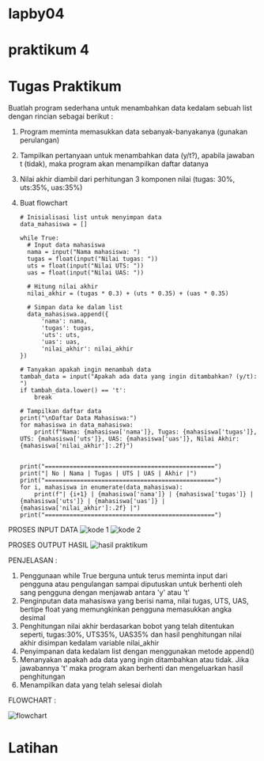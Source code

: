 # lapby04

# praktikum 4 

# Tugas Praktikum
Buatlah program sederhana untuk menambahkan data kedalam sebuah list dengan rincian sebagai berikut : 
1.	Program meminta memasukkan data sebanyak-banyakanya (gunakan perulangan)
2.	Tampilkan pertanyaan untuk menambahkan data (y/t?), apabila jawaban t (tidak), maka program akan menampilkan daftar datanya
3.	Nilai akhir diambil dari perhitungan 3 komponen nilai (tugas: 30%, uts:35%, uas:35%)
4.	Buat flowchart 

        # Inisialisasi list untuk menyimpan data
        data_mahasiswa = []

        while True:
          # Input data mahasiswa
          nama = input("Nama mahasiswa: ")
          tugas = float(input("Nilai tugas: "))
          uts = float(input("Nilai UTS: "))
          uas = float(input("Nilai UAS: "))
    
          # Hitung nilai akhir
          nilai_akhir = (tugas * 0.3) + (uts * 0.35) + (uas * 0.35)
    
          # Simpan data ke dalam list
          data_mahasiswa.append({
              'nama': nama,
              'tugas': tugas,
              'uts': uts,
              'uas': uas,
              'nilai_akhir': nilai_akhir
        })
    
        # Tanyakan apakah ingin menambah data
        tambah_data = input("Apakah ada data yang ingin ditambahkan? (y/t): ")
        if tambah_data.lower() == 't':
            break
  
        # Tampilkan daftar data
        print("\nDaftar Data Mahasiswa:")
        for mahasiswa in data_mahasiswa:
            print(f"Nama: {mahasiswa['nama']}, Tugas: {mahasiswa['tugas']}, UTS: {mahasiswa['uts']}, UAS: {mahasiswa['uas']}, Nilai Akhir: {mahasiswa['nilai_akhir']:.2f}")


        print("================================================")
        print("| No | Nama | Tugas | UTS | UAS | Akhir |")
        print("================================================")
        for i, mahasiswa in enumerate(data_mahasiswa):
            print(f"| {i+1} | {mahasiswa['nama']} | {mahasiswa['tugas']} | {mahasiswa['uts']} | {mahasiswa['uas']} | {mahasiswa['nilai_akhir']:.2f} |")
        print("================================================")

PROSES INPUT DATA 
![kode 1](https://github.com/user-attachments/assets/e5d4f6d8-17fb-4422-aee7-faba6c5d4ffa)
![kode 2](https://github.com/user-attachments/assets/38ad1c6c-324b-4905-8390-e931caba24bf)

PROSES OUTPUT HASIL 
![hasil praktikum](https://github.com/user-attachments/assets/21d2f2ad-c64d-4805-bf05-3246be919eae)

PENJELASAN : 
1. Penggunaan while True berguna untuk terus meminta input dari pengguna atau pengulangan sampai diputuskan untuk berhenti oleh sang pengguna dengan menjawab antara 'y' atau 't'
2. Penginputan data mahasiswa yang berisi nama, nilai tugas, UTS, UAS, bertipe float yang memungkinkan pengguna memasukkan angka desimal
3. Penghitungan nilai akhir berdasarkan bobot yang telah ditentukan seperti, tugas:30%, UTS35%, UAS35% dan hasil penghitungan nilai akhir disimpan kedalam variable nilai_akhir
4. Penyimpanan data kedalam list dengan menggunakan metode append()
5. Menanyakan apakah ada data yang ingin ditambahkan atau tidak. Jika jawabannya 't' maka program akan berhenti dan mengeluarkan hasil penghitungan
6. Menampilkan data yang telah selesai diolah

FLOWCHART : 

![flowchart](https://github.com/user-attachments/assets/06e94ebd-b023-4561-9482-b85af296a77d)


# Latihan 





